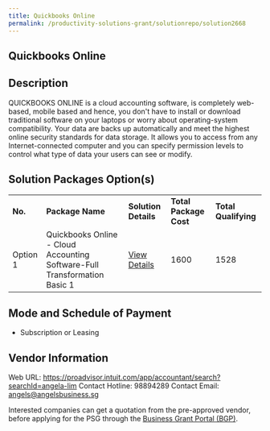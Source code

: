 ```yaml
---
title: Quickbooks Online
permalink: /productivity-solutions-grant/solutionrepo/solution2668
---
```


## Quickbooks Online

## Description

QUICKBOOKS ONLINE is a cloud accounting software, is completely web-based, mobile based and hence, you don't have to install or download traditional software on your laptops or worry about operating-system compatibility. Your data are backs up automatically and meet the highest online security standards for data storage.  It allows you to access from any Internet-connected computer and you can specify permission levels to control what type of data your users can see or modify.

## Solution Packages Option(s)

<table>
<tr>
<td><b>No.</b></td>
<td><b>Package Name</b></td>
<td><b>Solution Details</b></td>
<td><b>Total Package Cost</b></td>
<td><b>Total Qualifying</b></td>
</tr>
<tr>
<td>Option 1</td>
<td>Quickbooks Online - Cloud Accounting Software-Full Transformation Basic 1</td>
<td><a href='https://www.gobusiness.gov.sg/images/psg/Angels_Business_20210204_Desensitised_Annex_3_Part_1.pdf'>View Details</a></td>
<td>1600</td>
<td>1528</td>
</tr>
</table>

## Mode and Schedule of Payment

 - Subscription or Leasing

## Vendor Information

 Web URL: https://proadvisor.intuit.com/app/accountant/search?searchId=angela-lim 
Contact Hotline: 98894289 
Contact Email: angels@angelsbusiness.sg 


Interested companies can get a quotation from the pre-approved vendor, before applying for the PSG through the <a href='https://www.businessgrants.gov.sg/'>Business Grant Portal (BGP)</a>.

<script src="/jquery/resize-tables.js"></script>
